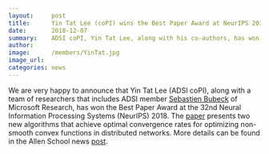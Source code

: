 ```yaml
---
layout:     post
title:      Yin Tat Lee (coPI) wins the Best Paper Award at NeurIPS 2018
date:       2018-12-07
summary:    ADSI coPI, Yin Tat Lee, along with his co-authors, has won the Best Paper Award at the prestigious Machine Learning conference, NeurIPS 2018, for their contribution to distributed optimization. 
author:     
image:      /members/YinTat.jpg
image_url:  
categories: news
---
```


We are very happy to announce that Yin Tat Lee (ADSI coPI), along with a team of researchers that includes ADSI member [Sebastien Bubeck](http://sbubeck.com/) of Microsoft Research, has won the Best Paper Award at the 32nd Neural Information Processing Systems (NeurIPS) 2018. The [paper](https://arxiv.org/abs/1806.00291) presents two new algorithms that achieve optimal convergence rates for optimizing non-smooth convex functions in distributed networks. More details can be found in the Allen School news [post](https://news.cs.washington.edu/2018/12/06/allen-schools-yin-tat-lee-earns-best-paper-award-at-neurips-2018-for-new-algorithms-for-distributed-optimization/). 
